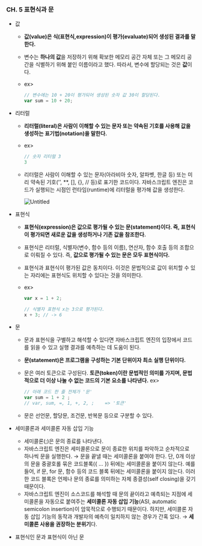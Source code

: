 ### CH. 5 표현식과 문

- 값
    - ****************************************값(value)은 식(표현식,expression)이 평가(evaluate)되어 생성된 결과를 말한다.****************************************
    - 변수는 **********************하나의 값**********************을 저장하기 위해 확보한 메모리 공간 자체 또는 그 메모리 공간을 식별하기 위해 붙인 이름이라고 했다. 따라서, 변수에 할당되는 것은 **값**이다.
    - ex>
        
        ```jsx
        // 변수에는 10 + 20이 평가되어 생성된 숫자 값 30이 할당된다.
        var sum = 10 + 20;
        ```
        
- 리터럴
    - **********************************************************************************************************************************************************************************************************************************************************************리터럴(literal)은 사람이 이해할 수 있는 문자 또는 약속된 기호를 사용해 값을 생성하는 표기법(notation)을 말한다.**********************************************************************************************************************************************************************************************************************************************************************
    - ex>
        
        ```jsx
        // 숫자 리터럴 3
        3
        ```
        
    - 리터럴은 사람이 이해할 수 있는 문자(아라비아 숫자, 알파벳, 한글 등) 또는 미리 약속된 기호(’’, **, [], {}, // 등)로 표기한 코드이다.
    자바스크립트 엔진은 코드가 실행되는 시점인 런타임(runtime)에 리터럴을 평가해 값을 생성한다.
        
        ![Untitled](https://s3-us-west-2.amazonaws.com/secure.notion-static.com/e2cae9d0-c181-4291-a70c-128cf49d7973/Untitled.png)
        
- 표현식
    - ********************************************************************************************************************표현식(expression)은 값으로 평가될 수 있는 문(statement)이다. 즉, 표현식이 평가되면 새로운 값을 생성하거나 기존 값을 참조한다.********************************************************************************************************************
    - 표현식은 리터럴, 식별자(변수, 함수 등의 이름), 연산자, 함수 호출 등의 조합으로 이뤄질 수 있다. 즉, **값으로 평가될 수 있는 문은 모두 표현식이다.**
    - 표현식과 표현식이 평가된 값은 동치이다.
    이것은 문법적으로 값이 위치할 수 있는 자리에는 표현식도 위치할 수 있다는 것을 의미한다.
    - ex>
        
        ```jsx
        var x = 1 + 2;
        
        // 식별자 표현식 x는 3으로 평가된다.
        x + 3; // -> 6
        ```
        
- 문
    - 문과 표현식을 구별하고 해석할 수 있다면 자바스크립트 엔진의 입장에서 코드를 읽을 수 있고 실행 결과를 예측하는 데 도움이 된다.
    - **문(statement)은 프로그램을 구성하는 기본 단위이자 최소 실행 단위이다.**
    - 문은 여러 토큰으로 구성된다. ****************************************************************************************************************************************************************************************************************************************************************************************************토큰(token)이란 문법적인 의미를 가지며, 문법적으로 더 이상 나눌 수 없는 코드의 기본 요소를 나타낸다.****************************************************************************************************************************************************************************************************************************************************************************************************
    ex>
        
        ```jsx
        // 아래 코드 한 줄 전체가 '문'
        var sum = 1 + 2 ;
        // var, sum, =, 1, +, 2, ;    => '토큰'
        ```
        
    - 문은 선언문, 할당문, 조건문, 반복문 등으로 구분할 수 있다.
- 세미콜론과 세미콜론 자동 삽입 기능
    - 세미콜론(;)은 문의 종료를 나타낸다.
    - 자바스크립트 엔진은 세미콜론으로 문이 종료한 위치를 파악하고 순차적으로 하나씩 문을 실행한다. → 문을 끝낼 때는 세미콜론을 붙여야 한다.
    단, 0개 이상의 문을 중괄호롤 묶은 코드블록({ … }) 뒤에는 세미콜론을 붙이지 않는다.
    예를 들어, if 문, for 문, 함수 등의 코드 블록 뒤에는 세미콜론을 붙이지 않는다.
    이러한 코드 블록은 언제나 문의 종료를 의미하는 자체 종결성(self closing)을 갖기 때문이다.
    - 자바스크립트 엔진이 소스코드를 해석할 때 문의 끝이라고 예측되는 지점에 세미콜론을 자동으로 붙여주는 ****************************************************************세미콜론 자동 삽입 기능****************************************************************(ASI, automatic semicolon insertion)이 암묵적으로 수행되기 때문이다.
    하지만, 세미콜론 자동 삽입 기능의 동작과 개발자의 예측이 일치하지 않는 경우가 간혹 있다. → **세미콜론 사용을 권장하는 분위기**다.
- 표현식인 문과 표현식이 아닌 문